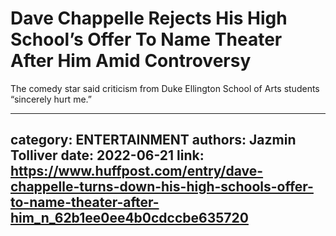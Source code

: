 # Dave Chappelle Rejects His High School’s Offer To Name Theater After Him Amid Controversy

The comedy star said criticism from Duke Ellington School of Arts students “sincerely hurt me.”

---
category: ENTERTAINMENT
authors: Jazmin Tolliver
date: 2022-06-21
link: https://www.huffpost.com/entry/dave-chappelle-turns-down-his-high-schools-offer-to-name-theater-after-him_n_62b1ee0ee4b0cdccbe635720
---
